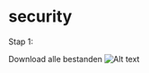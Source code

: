 # security


Stap 1:

Download alle bestanden
![Alt text](https://puu.sh/uK12t.png "Optional title")
